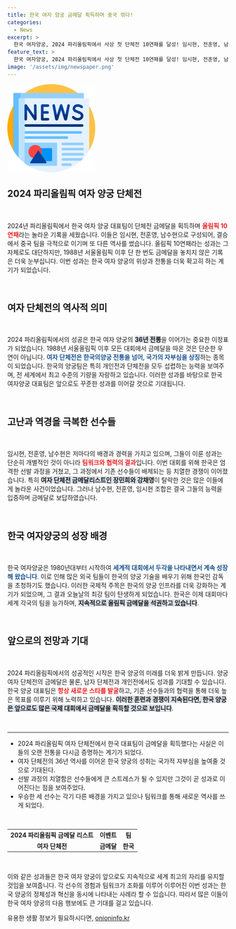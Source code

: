 ```yaml
---
title: 한국 여자 양궁 금메달 획득하며 중국 꺾다!
categories:
  - News
excerpt: >
  한국 여자양궁, 2024 파리올림픽에서 사상 첫 단체전 10연패를 달성! 임시현, 전훈영, 남수현 조합이 중국을 꺾고 금메달을 차지하며, 양궁의 전통과 힘을 다시 한번 입증했습니다. 클릭해서 경이로운 순간을 함께하세요!
feature_text: >
  한국 여자양궁, 2024 파리올림픽에서 사상 첫 단체전 10연패를 달성! 임시현, 전훈영, 남수현 조합이 중국을 꺾고 금메달을 차지하며, 양궁의 전통과 힘을 다시 한번 입증했습니다. 클릭해서 경이로운 순간을 함께하세요!
image: '/assets/img/newspaper.png'
---
```


<p><img src="/assets/img/newspaper.png" alt="kimp 속보" /></p>

<h2 data-ke-size="size26">2024 파리올림픽 여자 양궁 단체전</h2>

<p data-ke-size="size16">&nbsp;</p>

<p>2024년 파리올림픽에서 한국 여자 양궁 대표팀이 단체전 금메달을 획득하며 <b><span style="color: #ee2323;">올림픽 10연패</span></b>라는 놀라운 기록을 세웠습니다. 이들은 임시현, 전훈영, 남수현으로 구성되어, 결승에서 중국 팀을 극적으로 이기며 또 다른 역사를 썼습니다. 올림픽 10연패라는 성과는 그 자체로도 대단하지만, 1988년 서울올림픽 이후 단 한 번도 금메달을 놓치지 않은 기록은 더욱 눈부십니다. 이번 성과는 한국 여자 양궁의 위상과 전통을 더욱 확고히 하는 계기가 되었습니다. </p>

<p data-ke-size="size16">&nbsp;</p>

<h2 data-ke-size="size26">여자 단체전의 역사적 의미</h2>

<p data-ke-size="size16">&nbsp;</p>

<p>2024 파리올림픽에서의 성공은 한국 여자 양궁의 <b><span style="background-color: #21538527;">36년 전통</span></b>을 이어가는 중요한 이정표가 되었습니다. 1988년 서울올림픽 이후 모든 대회에서 금메달을 따온 것은 단순한 우연이 아닙니다. <b><span style="color: #1a5490;">여자 단체전은 한국의양궁 전통을 넘어, 국가의 자부심을 상징</span></b>하는 종목이 되었습니다. 한국의 양궁팀은 특히 개인전과 단체전을 모두 섭렵하는 능력을 보여주며, 전 세계에서 최고 수준의 기량을 자랑하고 있습니다. 이러한 성과를 바탕으로 한국 여자양궁 대표팀은 앞으로도 꾸준한 성과를 이어갈 것으로 기대됩니다.</p>

<p data-ke-size="size16">&nbsp;</p>

<h2 data-ke-size="size26">고난과 역경을 극복한 선수들</h2>

<p data-ke-size="size16">&nbsp;</p>

<p>임시현, 전훈영, 남수현은 저마다의 배경과 경력을 가지고 있으며, 그들이 이룬 성과는 단순히 개별적인 것이 아니라 <b><span style="color: #ee2323;">팀워크와 협력의 결과</span></b>입니다. 이번 대회를 위해 한국은 엄격한 선발 과정을 거쳤고, 그 과정에서 기존 선수들이 배제되는 등 치열한 경쟁이 이어졌습니다. 특히 <b><span style="background-color: #21538527;">여자 단체전 금메달리스트인 장민희와 강채영</span></b>이 탈락한 것은 많은 이들에게 놀라운 사건이었습니다. 그러나 남수현, 전훈영, 임시현 조합은 결국 그들의 능력을 입증하며 금메달로 보답하였습니다. </p>

<p data-ke-size="size16">&nbsp;</p>

<h2 data-ke-size="size26">한국 여자양궁의 성장 배경</h2>

<p data-ke-size="size16">&nbsp;</p>

<p>한국 여자양궁은 1980년대부터 시작하여 <b><span style="color: #1a5490;">세계적 대회에서 두각을 나타내면서 계속 성장해 왔습니다</span></b>. 이로 인해 많은 외국 팀들이 한국의 양궁 기술을 배우기 위해 한국인 감독을 초청하기도 했습니다. 이러한 국제적 주목은 한국의 양궁 인프라를 더욱 강화하는 계기가 되었으며, 그 결과 오늘날의 최강 팀이 탄생하게 되었습니다. 한국은 이제 대회마다 세계 각국의 팀을 능가하며, <b><span style="background-color: #21538527;">지속적으로 올림픽 금메달을 석권하고 있습니다</span></b>.</p>

<p data-ke-size="size16">&nbsp;</p>

<h2 data-ke-size="size26">앞으로의 전망과 기대</h2>

<p data-ke-size="size16">&nbsp;</p>

<p>2024 파리올림픽에서의 성공적인 시작은 한국 양궁의 미래를 더욱 밝게 만듭니다. 양궁 여자 단체전의 금메달은 물론, 남자 단체전과 개인전에서도 성과를 기대할 수 있습니다. 한국 양궁 대표팀은 <b><span style="color: #ee2323;">항상 새로운 스타를 발굴</span></b>하고, 기존 선수들과의 협력을 통해 더욱 높은 목표를 이루기 위해 노력하고 있습니다. <b><span style="background-color: #21538527;">이러한 훈련과 경쟁이 지속된다면, 한국 양궁은 앞으로도 많은 국제 대회에서 금메달을 획득할 것으로 보입니다</span></b>.</p>

<p data-ke-size="size16">&nbsp;</p>

<hr />

<ul>
<li>2024 파리올림픽 여자 단체전에서 한국 대표팀이 금메달을 획득했다는 사실은 이들의 오랜 전통을 다시금 증명하는 계기가 되었다.</li>
<li>여자 단체전의 36년 역사를 이어온 한국 양궁의 성취는 국가적 자부심을 높여줄 것으로 기대된다.</li>
<li>선발 과정의 치열함은 선수들에게 큰 스트레스가 될 수 있지만 그것이 곧 성과로 이어진다는 점을 보여주었다.</li>
<li>우승한 세 선수는 각기 다른 배경을 가지고 있으나 팀워크를 통해 새로운 역사를 쓰게 되었다.</li>
</ul>

<p data-ke-size="size16">&nbsp;</p>

<table style="width: 100%;">
<tr>
<td style="text-align: center; height: 17px;"><b>2024 파리올림픽 금메달 리스트</b></td>
<td style="text-align: center; height: 17px;"><b>이벤트</b></td>
<td style="text-align: center; height: 17px;"><b>팀</b></td>
</tr>
<tr>
<td style="text-align: center; height: 17px;"><b>여자 단체전</b></td>
<td style="text-align: center; height: 17px;"><b>금메달</b></td>
<td style="text-align: center; height: 17px;"><b>한국</b></td>
</tr>
</table>

<p data-ke-size="size16">&nbsp;</p>

<p>이와 같은 성과들은 한국 여자 양궁이 앞으로도 지속적으로 세계 최고의 자리를 유지할 것임을 보여줍니다. 각 선수의 경험과 팀워크가 조화를 이루어 이루어진 이번 성과는 한국 양궁의 정체성과 혁신을 동시에 나타내는 사례라 할 수 있습니다. 따라서 많은 이들이 한국 여자 양궁의 다음 행보에도 큰 기대를 걸고 있습니다.</p>
유용한 생활 정보가 필요하시다면, <a href="https://onioninfo.kr" rel="dofollow">onioninfo.kr</a>


